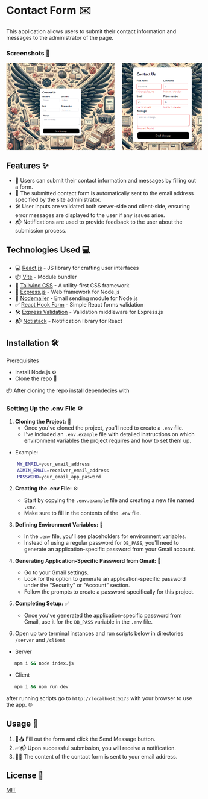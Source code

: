 # Contact Form ✉️

This application allows users to submit their contact information and messages to the administrator of the page.

### Screenshots 📸

<div style="display: flex; flex-direction: row;">
    <img src="screenshots/form-page.png" alt="Home Page" style="width: 57%; margin-right: 4%;">
    <img src="screenshots/form-error.png" alt="error" style="width: 42%;">
</div>

## Features ✨

- 📝 Users can submit their contact information and messages by filling out a form.
- 📧 The submitted contact form is automatically sent to the email address specified by the site administrator.
- 🛠️ User inputs are validated both server-side and client-side, ensuring error messages are displayed to the user if any issues arise.
- 📬 Notifications are used to provide feedback to the user about the submission process.


## Technologies Used 💻


- 💻 [React.js](https://reactjs.org/) - JS library for crafting user interfaces 
- 📦 [Vite](https://vitejs.dev/) - Module bundler 
- 🎨 [Tailwind CSS](https://tailwindcss.com/) - A utility-first CSS framework
- 🚀 [Express.js](https://expressjs.com/) - Web framework for Node.js
- 📧 [Nodemailer](https://nodemailer.com/) - Email sending module for Node.js
- ✅ [React Hook Form](https://www.react-hook-form.com/) - Simple React forms validation
- 🛠️ [Express Validation](https://express-validator.github.io/docs/) - Validation middleware for Express.js
- 📬 [Notistack](https://notistack.com/) - Notification library for React


## Installation 🛠️

Prerequisites

- Install Node.js ⚙️
- Clone the repo 🔄

 📦 After cloning the repo install dependecies with

### Setting Up the .env File ⚙️

1. **Cloning the Project:** 🔄
   - Once you've cloned the project, you'll need to create a `.env` file.
   - I've included an `.env.example` file with detailed instructions on which environment variables the project requires and how to set them up.
- Example:

 ```sh 
     MY_EMAIL=your_email_address
     ADMIN_EMAIL=receiver_email_address
     PASSWORD=your_email_app_pasword
```
     

2. **Creating the .env File:** ⚙️
   - Start by copying the `.env.example` file and creating a new file named `.env`.
   - Make sure to fill in the contents of the `.env` file.


3. **Defining Environment Variables:** 🔧
   - In the `.env` file, you'll see placeholders for environment variables.
   - Instead of using a regular password for `DB_PASS`, you'll need to generate an application-specific password from your Gmail account.

4. **Generating Application-Specific Password from Gmail:** 🔑
   - Go to your Gmail settings.
   - Look for the option to generate an application-specific password under the "Security" or "Account" section.
   - Follow the prompts to create a password specifically for this project.

5. **Completing Setup:** ✅
   - Once you've generated the application-specific password from Gmail, use it for the `DB_PASS` variable in the `.env` file.


3. Open up two terminal instances and run scripts below in directories `/server` and `/client`

- Server
 ```sh 
    npm i && node index.js
```
- Client
 ```sh 
    npm i && npm run dev
```
after running scripts go to `http://localhost:5173` with your browser to use the app. 🌐

## Usage 🚀

1. 📝📤 Fill out the form and click the Send Message button. 
2. ✅📬 Upon successful submission, you will receive a notification.
3. 📧📩 The content of the contact form is sent to your email address.





## License 📄

[MIT](https://choosealicense.com/licenses/mit/)


